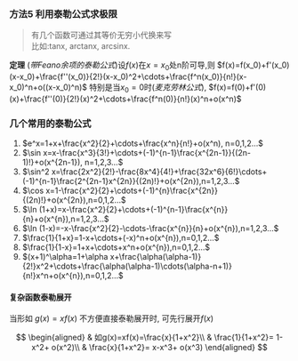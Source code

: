 ### 方法5 利用泰勒公式求极限

> 有几个函数可通过其等价无穷小代换来写<BR>
> 比如:tanx, arctanx, arcsinx.

**定理** (_带Feano余项的泰勒公式_)设$f(x)$在$x=x_0$处n阶可导,则
$f(x)=f(x_0)+f'(x_0)(x-x_0)+\frac{f''(x_0)}{2!}(x-x_0)^2+\cdots+\frac{f^n(x_0)}{n!}(x-x_0)^n+o((x-x_0)^n)$
特别是当$x_0=0$时(_麦克劳林公式_),
$f(x)=f(0)+f'(0)(x)+\frac{f''(0)}{2!}(x)^2+\cdots+\frac{f^n(0)}{n!}(x)^n+o(x^n)$

### 几个常用的泰勒公式

1. $e^x=1+x+\frac{x^2}{2}+\cdots+\frac{x^n}{n!}+o(x^n), n=0,1,2…$
2. $\sin x=x-\frac{x^3}{3!}+\cdots+(-1)^{n-1}\frac{x^{2n-1}}{(2n-1)!}+o(x^{2n-1}), n=1,2,3…$
3. $\sin^2 x=\frac{2x^2}{2!}-\frac{8x^4}{4!}+\frac{32x^6}{6!}\cdots+(-1)^{n-1}\frac{2^{2n-1}x^{2n}}{(2n)!}+o(x^{2n}),n=1,2,3…$
4. $\cos x=1-\frac{x^2}{2}+\cdots+(-1)^{n}\frac{x^{2n}}{(2n)!}+o(x^{2n}),n=0,1,2…$
5. $\ln (1+x)=x-\frac{x^2}{2}+\cdots+(-1)^{n-1}\frac{x^{n}}{n}+o(x^{n}),n=1,2,3…$
6. $\ln (1-x)=-x-\frac{x^2}{2}-\cdots-\frac{x^{n}}{n}+o(x^{n}),n=1,2,3…$
7. $\frac{1}{1+x}=1-x+\cdots+(-x)^n+o(x^{n}),n=0,1,2…$
8. $\frac{1}{1-x}=1+x+\cdots+x^n+o(x^{n}),n=0,1,2…$
9. $(x+1)^\alpha=1+\alpha x+\frac{\alpha(\alpha-1)}{2!}x^2+\cdots+\frac{\alpha(\alpha-1)\cdots(\alpha-n+1)}{n!}x^n+o(x^{n}),n=0,1,2…$

#### 复杂函数泰勒展开

当形如 $g(x)=xf(x)$ 不方便直接泰勒展开时, 可先行展开$f(x)$

$$
\begin{aligned}
	& 如g(x)=xf(x)=\frac{x}{1+x^2}\\
	& \frac{1}{1+x^2}= 1-x^2+ o(x^2)\\
	& \frac{x}{1+x^2}= x-x^3+ o(x^3)
\end{aligned}
$$
